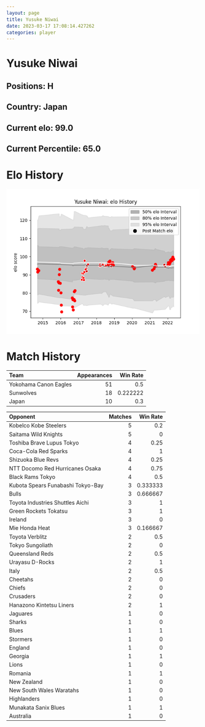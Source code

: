 ```yaml
---  
layout: page  
title: Yusuke Niwai  
date: 2023-03-17 17:08:14.427262  
categories: player  
---
```

# Yusuke Niwai

## Positions: H

## Country: Japan

## Current elo: 99.0

## Current Percentile: 65.0

# Elo History


![elo history](history_YusukeNiwai.png)
# Match History


| Team                  |   Appearances |   Win Rate |
|:----------------------|--------------:|-----------:|
| Yokohama Canon Eagles |            51 |   0.5      |
| Sunwolves             |            18 |   0.222222 |
| Japan                 |            10 |   0.3      |

| Opponent                          |   Matches |   Win Rate |
|:----------------------------------|----------:|-----------:|
| Kobelco Kobe Steelers             |         5 |   0.2      |
| Saitama Wild Knights              |         5 |   0        |
| Toshiba Brave Lupus Tokyo         |         4 |   0.25     |
| Coca-Cola Red Sparks              |         4 |   1        |
| Shizuoka Blue Revs                |         4 |   0.25     |
| NTT Docomo Red Hurricanes Osaka   |         4 |   0.75     |
| Black Rams Tokyo                  |         4 |   0.5      |
| Kubota Spears Funabashi Tokyo-Bay |         3 |   0.333333 |
| Bulls                             |         3 |   0.666667 |
| Toyota Industries Shuttles Aichi  |         3 |   1        |
| Green Rockets Tokatsu             |         3 |   1        |
| Ireland                           |         3 |   0        |
| Mie Honda Heat                    |         3 |   0.166667 |
| Toyota Verblitz                   |         2 |   0.5      |
| Tokyo Sungoliath                  |         2 |   0        |
| Queensland Reds                   |         2 |   0.5      |
| Urayasu D-Rocks                   |         2 |   1        |
| Italy                             |         2 |   0.5      |
| Cheetahs                          |         2 |   0        |
| Chiefs                            |         2 |   0        |
| Crusaders                         |         2 |   0        |
| Hanazono Kintetsu Liners          |         2 |   1        |
| Jaguares                          |         1 |   0        |
| Sharks                            |         1 |   0        |
| Blues                             |         1 |   1        |
| Stormers                          |         1 |   0        |
| England                           |         1 |   0        |
| Georgia                           |         1 |   1        |
| Lions                             |         1 |   0        |
| Romania                           |         1 |   1        |
| New Zealand                       |         1 |   0        |
| New South Wales Waratahs          |         1 |   0        |
| Highlanders                       |         1 |   0        |
| Munakata Sanix Blues              |         1 |   1        |
| Australia                         |         1 |   0        |